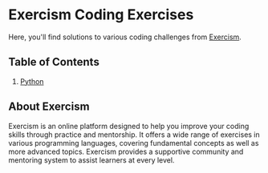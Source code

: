 # Exercism Coding Exercises
Here, you'll find solutions to various coding challenges from [Exercism](https://exercism.org/). 

## Table of Contents
1. [Python](https://github.com/jennyychaa/exercism/tree/main/python)

## About Exercism
Exercism is an online platform designed to help you improve your coding skills through practice and mentorship. It offers a wide range of exercises in various programming languages, covering fundamental concepts as well as more advanced topics. Exercism provides a supportive community and mentoring system to assist learners at every level.

